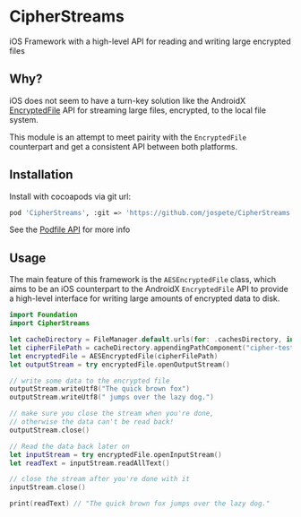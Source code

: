 # CipherStreams

iOS Framework with a high-level API for reading and writing large encrypted files

## Why?

iOS does not seem to have a turn-key solution like the AndroidX [EncryptedFile](https://developer.android.com/reference/androidx/security/crypto/EncryptedFile) API for streaming
large files, encrypted, to the local file system.

This module is an attempt to meet pairity with the `EncryptedFile` counterpart
and get a consistent API between both platforms.

## Installation

Install with cocoapods via git url:

```bash
pod 'CipherStreams', :git => 'https://github.com/jospete/CipherStreams.git', :tag => '0.1.0'
```

See the [Podfile API](https://guides.cocoapods.org/using/the-podfile.html#from-a-podspec-in-the-root-of-a-library-repo) for more info

## Usage

The main feature of this framework is the `AESEncryptedFile` class, which aims to be
an iOS counterpart to the AndroidX `EncryptedFile` API to provide a high-level interface
for writing large amounts of encrypted data to disk.

```swift
import Foundation
import CipherStreams

let cacheDirectory = FileManager.default.urls(for: .cachesDirectory, in: .userDomainMask).first!
let cipherFilePath = cacheDirectory.appendingPathComponent("cipher-test.xlog")
let encryptedFile = AESEncryptedFile(cipherFilePath)
let outputStream = try encryptedFile.openOutputStream()

// write some data to the encrypted file
outputStream.writeUtf8("The quick brown fox")
outputStream.writeUtf8(" jumps over the lazy dog.")

// make sure you close the stream when you're done,
// otherwise the data can't be read back!
outputStream.close()

// Read the data back later on
let inputStream = try encryptedFile.openInputStream()
let readText = inputStream.readAllText()

// close the stream after you're done with it
inputStream.close()

print(readText) // "The quick brown fox jumps over the lazy dog."
```